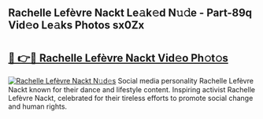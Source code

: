 ## Rachelle Lefèvre Nackt Le𝚊k𝚎d N𝚞𝚍e - Part-89q Vid𝚎o Le𝚊ks Photos sx0Zx

# <h2><a href="http://fb6070h.evod.top/?m=Rachelle+Lef%c3%a8vre+Nackt">🔗 👉🔴 Rachelle Lefèvre Nackt Vid𝚎o Ph𝚘t𝚘s</a></h2>

[![Rachelle Lefèvre Nackt N𝚞d𝚎s](https://i.imgur.com/8V9OHl7.gif)](http://fb6070h.evod.top/?m=Rachelle+Lef%c3%a8vre+Nackt)
Social media personality Rachelle Lefèvre Nackt known for their dance and lifestyle content. Inspiring activist Rachelle Lefèvre Nackt, celebrated for their tireless efforts to promote social change and human rights. 
